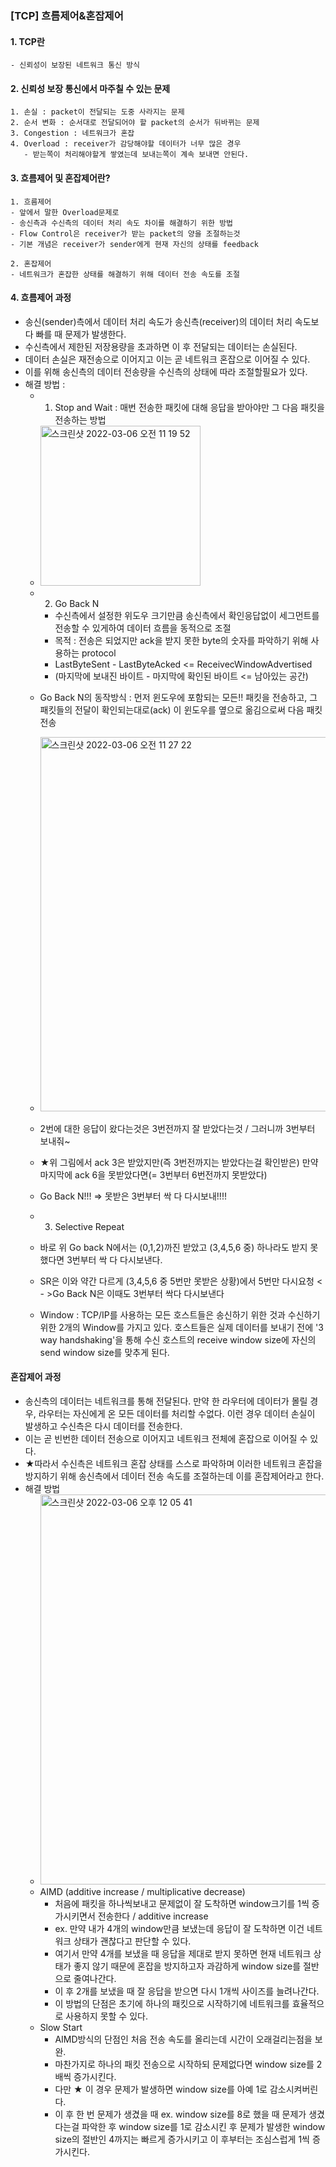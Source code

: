 ### [TCP] 흐름제어&혼잡제어
#### 1. TCP란
```
- 신뢰성이 보장된 네트워크 통신 방식
```
#### 2. 신뢰성 보장 통신에서 마주칠 수 있는 문제
```
1. 손실 : packet이 전달되는 도중 사라지는 문제
2. 순서 변화 : 순서대로 전달되어야 할 packet의 순서가 뒤바뀌는 문제
3. Congestion : 네트워크가 혼잡
4. Overload : receiver가 감당해야할 데이터가 너무 많은 경우
   - 받는쪽이 처리해야할게 쌓였는데 보내는쪽이 계속 보내면 안된다.
```

#### 3. 흐름제어 및 혼잡제어란?
```
1. 흐름제어
- 앞에서 말한 Overload문제로 
- 송신측과 수신측의 데이터 처리 속도 차이를 해결하기 위한 방법
- Flow Control은 receiver가 받는 packet의 양을 조절하는것
- 기본 개념은 receiver가 sender에게 현재 자신의 상태를 feedback

2. 혼잡제어
- 네트워크가 혼잡한 상태를 해결하기 위해 데이터 전송 속도를 조절
```

#### 4. 흐름제어 과정
- 송신(sender)측에서 데이터 처리 속도가 송신측(receiver)의 데이터 처리 속도보다 빠를 때 문제가 발생한다.
- 수신측에서 제한된 저장용량을 초과하면 이 후 전달되는 데이터는 손실된다.
- 데이터 손실은 재전송으로 이어지고 이는 곧 네트워크 혼잡으로 이어질 수 있다.
- 이를 위해 송신측의 데이터 전송량을 수신측의 상태에 따라 조절할필요가 있다.
- 해결 방법 :
  - 1. Stop and Wait : 매번 전송한 패킷에 대해 응답을 받아야만 그 다음 패킷을 전송하는 방법
  - <img width="256" alt="스크린샷 2022-03-06 오전 11 19 52" src="https://user-images.githubusercontent.com/62214428/156906396-f6895151-0b44-4557-8f6b-65c05c7b591b.png">
  - 2. Go Back N
    - 수신측에서 설정한 위도우 크기만큼 송신측에서 확인응답없이 세그먼트를 전송할 수 있게하여 데이터 흐름을 동적으로 조절
    - 목적 : 전송은 되었지만 ack을 받지 못한 byte의 숫자를 파악하기 위해 사용하는 protocol
    - LastByteSent - LastByteAcked <= ReceivecWindowAdvertised
    - (마지막에 보내진 바이트 - 마지막에 확인된 바이트 <= 남아있는 공간)
  - Go Back N의 동작방식 : 먼저 윈도우에 포함되는 모든!! 패킷을 전송하고, 그 패킷들의 전달이 확인되는대로(ack) 이 윈도우를 옆으로 옮김으로써 다음 패킷 전송
  - <img width="599" alt="스크린샷 2022-03-06 오전 11 27 22" src="https://user-images.githubusercontent.com/62214428/156906549-0dcc7c9b-5894-41b3-b7b2-a1b24aa441fc.png">
  - 2번에 대한 응답이 왔다는것은 3번전까지 잘 받았다는것 / 그러니까 3번부터 보내줘~
  - ★위 그림에서 ack 3은 받았지만(즉 3번전까지는 받았다는걸 확인받은) 만약 마지막에 ack 6을 못받았다면(= 3번부터 6번전까지 못받았다) 
  - Go Back N!!! => 못받은 3번부터 싹 다 다시보내!!!!

  - 3. Selective Repeat
  - 바로 위 Go back N에서는 (0,1,2)까진 받았고 (3,4,5,6 중) 하나라도 받지 못했다면 3번부터 싹 다 다시보낸다.
  - SR은 이와 약간 다르게 (3,4,5,6 중 5번만 못받은 상황)에서 5번만 다시요청 < - >Go Back N은 이때도 3번부터 싹다 다시보낸다 
  - Window : TCP/IP를 사용하는 모든 호스트들은 송신하기 위한 것과 수신하기 위한 2개의 Window를 가지고 있다. 호스트들은 실제 데이터를 보내기 전에 '3 way handshaking'을 통해 수신 호스트의 receive window size에 자신의 send window size를 맞추게 된다.


#### 혼잡제어 과정
- 송신측의 데이터는 네트워크를 통해 전달된다. 만약 한 라우터에 데이터가 몰릴 경우, 라우터는 자신에게 온 모든 데이터를 처리할 수없다. 이런 경우 데이터 손실이 발생하고 수신측은 다시 데이터를 전송한다.
- 이는 곧 빈번한 데이터 전송으로 이어지고 네트워크 전체에 혼잡으로 이어질 수 있다.
- ★따라서 수신측은 네트워크 혼잡 상태를 스스로 파악하며 이러한 네트워크 혼잡을 방지하기 위해 송신측에서 데이터 전송 속도를 조절하는데 이를 혼잡제어라고 한다.
- 해결 방법
  - <img width="624" alt="스크린샷 2022-03-06 오후 12 05 41" src="https://user-images.githubusercontent.com/62214428/156907457-190159c8-eb68-43bc-b882-8b6c3f01dfaa.png">
  - AIMD (additive increase / multiplicative decrease)
    - 처음에 패킷을 하나씩보내고 문제없이 잘 도착하면 window크기를 1씩 증가시키면서 전송한다 / additive increase
    - ex. 만약 내가 4개의 window만큼 보냈는데 응답이 잘 도착하면 이건 네트워크 상태가 괜찮다고 판단할 수 있다.
    - 여기서 만약 4개를 보냈을 때 응답을 제대로 받지 못하면 현재 네트워크 상태가 좋지 않기 때문에 혼잡을 방지하고자 과감하게 window size를 절반으로 줄여나간다.
    - 이 후 2개를 보냈을 때 잘 응답을 받으면 다시 1개씩 사이즈를 늘려나간다. 
    - 이 방법의 단점은 초기에 하나의 패킷으로 시작하기에 네트워크를 효율적으로 사용하지 못할 수 있다.
  - Slow Start
    - AIMD방식의 단점인 처음 전송 속도를 올리는데 시간이 오래걸리는점을 보완.
    - 마찬가지로 하나의 패킷 전송으로 시작하되 문제없다면 window size를 2배씩 증가시킨다.
    - 다만 ★ 이 경우 문제가 발생하면 window size를 아예 1로 감소시켜버린다.
    - 이 후 한 번 문제가 생겼을 때 ex. window size를 8로 했을 때 문제가 생겼다는걸 파악한 후 window size를 1로 감소시킨 후 문제가 발생한 window size의 절반인 4까지는 빠르게 증가시키고 이 후부터는 조심스럽게 1씩 증가시킨다.






